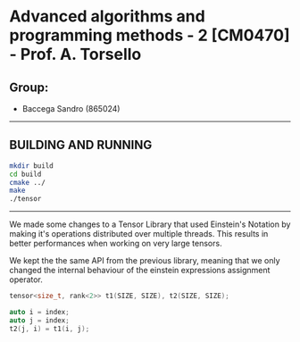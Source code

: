 # Advanced algorithms and programming methods - 2 [CM0470] - Prof. A. Torsello

## Group:

- Baccega Sandro (865024)

---

## BUILDING AND RUNNING

```bash
mkdir build
cd build
cmake ../
make
./tensor
```

---

We made some changes to a Tensor Library that used Einstein's Notation by making it's operations distributed over multiple threads. This results in better performances when working on very large tensors. 

We kept the the same API from the previous library, meaning that we only changed the internal behaviour of the einstein expressions assignment operator.

```cpp
tensor<size_t, rank<2>> t1(SIZE, SIZE), t2(SIZE, SIZE);

auto i = index;
auto j = index;
t2(j, i) = t1(i, j);
```
